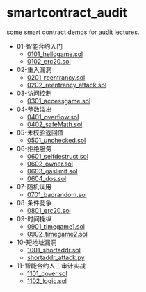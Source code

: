 # smartcontract_audit
some smart contract demos for  audit lectures.

- 01-智能合约入门
    - [0101_hellogame.sol](01/0101_hellogame.sol)
    - [0102_erc20.sol](01/0102_erc20.sol)
- 02-重入漏洞
    - [0201_reentrancy.sol](02/0201_reentrancy.sol)
    - [0202_reentrancy_attack.sol](02/0202_reentrancy_attack.sol)
- 03-访问控制
    - [0301_accessgame.sol](03/0301_accessgame.sol)
- 04-整数溢出
    - [0401_overflow.sol](04/0401_overflow.sol)
    - [0402_safeMath.sol](04/0402_safeMath.sol)
- 05-未校验返回值
    - [0501_unchecked.sol](05/0501_unchecked.sol)
- 06-拒绝服务
    - [0601_selfdestruct.sol](06/0601_selfdestruct.sol)
    - [0602_owner.sol](06/0602_owner.sol)
    - [0603_gaslimit.sol](06/0603_gaslimit.sol)
    - [0604_dos.sol](06/0604_dos.sol)
- 07-随机误用
    - [0701_badrandom.sol](07/0701_badrandom.sol)
- 08-条件竞争
    - [0801_erc20.sol](08/0801_erc20.sol)
- 09-时间操纵
    - [0901_timegame1.sol](09/0901_timegame1.sol)
    - [0902_timegame2.sol](09/0902_timegame2.sol)
- 10-短地址漏洞
    - [1001_shortaddr.sol](10/1001_shortaddr.sol)
    - [shortaddr_attack.py](10/shortaddr_attack.py)
- 11-智能合约人工审计实战
    - [1101_cover.sol](11/1101_cover.sol)
    - [1102_logic.sol](11/1102_logic.sol)